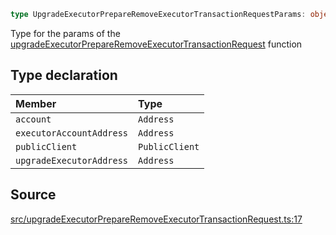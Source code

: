 ```ts
type UpgradeExecutorPrepareRemoveExecutorTransactionRequestParams: object;
```

Type for the params of the [upgradeExecutorPrepareRemoveExecutorTransactionRequest](../functions/upgradeExecutorPrepareRemoveExecutorTransactionRequest.md) function

## Type declaration

| Member | Type |
| :------ | :------ |
| `account` | `Address` |
| `executorAccountAddress` | `Address` |
| `publicClient` | `PublicClient` |
| `upgradeExecutorAddress` | `Address` |

## Source

[src/upgradeExecutorPrepareRemoveExecutorTransactionRequest.ts:17](https://github.com/OffchainLabs/arbitrum-orbit-sdk/blob/efea61c53fc08d3a6a336315cc447bc7613aada5/src/upgradeExecutorPrepareRemoveExecutorTransactionRequest.ts#L17)
